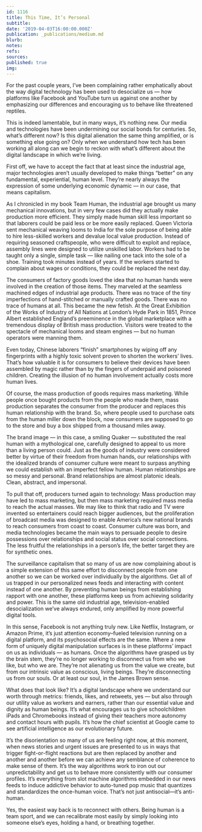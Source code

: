 ```yaml
---
id: 1116
title: This Time, It’s Personal
subtitle: 
date: '2019-04-03T16:00:00.000Z'
publication: _publications/medium.md
blurb: 
notes: 
refs: 
sources: 
published: true
img: 
---
```

For the past couple years, I’ve been complaining rather emphatically about the way digital technology has been used to desocialize us — how platforms like Facebook and YouTube turn us against one another by emphasizing our differences and encouraging us to behave like threatened reptiles.

This is indeed lamentable, but in many ways, it’s nothing new. Our media and technologies have been undermining our social bonds for centuries. So, what’s different now? Is this digital alienation the same thing amplified, or is something else going on? Only when we understand how tech has been working all along can we begin to reckon with what’s different about the digital landscape in which we’re living.

First off, we have to accept the fact that at least since the industrial age, major technologies aren’t usually developed to make things “better” on any fundamental, experiential, human level. They’re nearly always the expression of some underlying economic dynamic — in our case, that means capitalism.

As I chronicled in my book Team Human, the industrial age brought us many mechanical innovations, but in very few cases did they actually make production more efficient. They simply made human skill less important so that laborers could be paid less or be more easily replaced. Queen Victoria sent mechanical weaving looms to India for the sole purpose of being able to hire less-skilled workers and devalue local value production. Instead of requiring seasoned craftspeople, who were difficult to exploit and replace, assembly lines were designed to utilize unskilled labor. Workers had to be taught only a single, simple task — like nailing one tack into the sole of a shoe. Training took minutes instead of years. If the workers started to complain about wages or conditions, they could be replaced the next day.

The consumers of factory goods loved the idea that no human hands were involved in the creation of those items. They marveled at the seamless machined edges of industrial age products. There was no trace of the tiny imperfections of hand-stitched or manually crafted goods. There was no trace of humans at all. This became the new fetish. At the Great Exhibition of the Works of Industry of All Nations at London’s Hyde Park in 1851, Prince Albert established England’s preeminence in the global marketplace with a tremendous display of British mass production. Visitors were treated to the spectacle of mechanical looms and steam engines — but no human operators were manning them.

Even today, Chinese laborers “finish” smartphones by wiping off any fingerprints with a highly toxic solvent proven to shorten the workers’ lives. That’s how valuable it is for consumers to believe their devices have been assembled by magic rather than by the fingers of underpaid and poisoned children. Creating the illusion of no human involvement actually costs more human lives.

Of course, the mass production of goods requires mass marketing. While people once bought products from the people who made them, mass production separates the consumer from the producer and replaces this human relationship with the brand. So, where people used to purchase oats from the human miller down the block, now consumers are supposed to go to the store and buy a box shipped from a thousand miles away.

The brand image — in this case, a smiling Quaker — substituted the real human with a mythological one, carefully designed to appeal to us more than a living person could. Just as the goods of industry were considered better by virtue of their freedom from human hands, our relationships with the idealized brands of consumer culture were meant to surpass anything we could establish with an imperfect fellow human. Human relationships are so messy and personal. Brand relationships are almost platonic ideals. Clean, abstract, and impersonal.

To pull that off, producers turned again to technology: Mass production may have led to mass marketing, but then mass marketing required mass media to reach the actual masses. We may like to think that radio and TV were invented so entertainers could reach bigger audiences, but the proliferation of broadcast media was designed to enable America’s new national brands to reach consumers from coast to coast. Consumer culture was born, and media technologies became the main ways to persuade people to desire possessions over relationships and social status over social connections. The less fruitful the relationships in a person’s life, the better target they are for synthetic ones.

The surveillance capitalism that so many of us are now complaining about is a simple extension of this same effort to disconnect people from one another so we can be worked over individually by the algorithms. Get all of us trapped in our personalized news feeds and interacting with content instead of one another. By preventing human beings from establishing rapport with one another, these platforms keep us from achieving solidarity and power. This is the same old industrial age, television-enabled desocialization we’ve always endured, only amplified by more powerful digital tools.

In this sense, Facebook is not anything truly new. Like Netflix, Instagram, or Amazon Prime, it’s just attention economy–fueled television running on a digital platform, and its psychosocial effects are the same.
Where a new form of uniquely digital manipulation surfaces is in these platforms’ impact on us as individuals — as humans. Once the algorithms have grasped us by the brain stem, they’re no longer working to disconnect us from who we like, but who we are. They’re not alienating us from the value we create, but from our intrinsic value as conscious, living beings. They’re disconnecting us from our souls. Or at least our soul, in the James Brown sense.

What does that look like? It’s a digital landscape where we understand our worth through metrics: friends, likes, and retweets, yes — but also through our utility value as workers and earners, rather than our essential value and dignity as human beings. It’s what encourages us to give schoolchildren iPads and Chromebooks instead of giving their teachers more autonomy and contact hours with pupils. It’s how the chief scientist at Google came to see artificial intelligence as our evolutionary future.

It’s the disorientation so many of us are feeling right now, at this moment, when news stories and urgent issues are presented to us in ways that trigger fight-or-flight reactions but are then replaced by another and another and another before we can achieve any semblance of coherence to make sense of them. It’s the way algorithms work to iron out our unpredictability and get us to behave more consistently with our consumer profiles. It’s everything from slot machine algorithms embedded in our news feeds to induce addictive behavior to auto-tuned pop music that quantizes and standardizes the once-human voice. That’s not just antisocial—it’s anti-human.

Yes, the easiest way back is to reconnect with others. Being human is a team sport, and we can recalibrate most easily by simply looking into someone else’s eyes, holding a hand, or breathing together.
